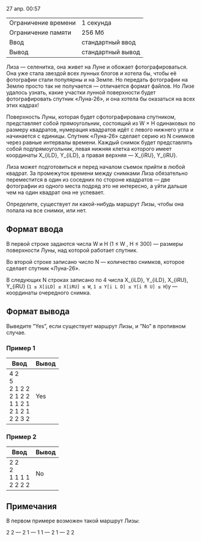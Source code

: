 27 апр. 00:57

|   |   |
|---|---|
|Ограничение времени|1 секунда|
|Ограничение памяти|256 Мб|
|Ввод|стандартный ввод|
|Вывод|стандартный вывод|

Лиза — селенитка, она живет на Луне и обожает фотографироваться. Она уже стала звездой всех лунных блогов и хотела бы, чтобы её фотографии стали популярны и на Земле. Но передать фотографии на Землю просто так не получается — отличается формат файлов. Но Лизе удалось узнать, какие участки лунной поверхности будет фотографировать спутник «Луна-26», и она хотела бы оказаться на всех этих кадрах!

Поверхность Луны, которая будет сфотографирована спутником, представляет собой прямоугольник, состоящий из W × H одинаковых по размеру квадратов, нумерация квадратов идёт с левого нижнего угла и начинается с единицы. Спутник «Луна-26» сделает серию из N снимков через равные интервалы времени. Каждый снимок будет представлять собой подпрямоугольник, левая нижняя клетка которого имеет координаты X_{iLD}, Y_{iLD}​, а правая верхняя — X_{iRU}, Y_{iRU}​.

Лиза может подготовиться и перед началом съемок прийти в любой квадрат. За промежуток времени между снимками Лиза обязательно переместится в один из соседних по стороне квадратов — две фотографии из одного места подряд это не интересно, а уйти дальше чем на один квадрат она не успевает.

Определите, существует ли какой-нибудь маршрут Лизы, чтобы она попала на все снимки, или нет.

## Формат ввода

В первой строке задаются числа W и H (1 ≤ W , H ≤ 300) — размеры поверхности Луны, над которой работает спутник.

Во второй строке записано число N — количество снимков, которое сделает спутник «Луна-26».

В следующих N строках записано по 4 числа X_{iLD}, Y_{iLD}, X_{iRU}, Y_{iRU}​ (`1 ≤ X[iLD] ≤ X[iRU] ≤ W`, `1 ≤ Y[i L D] ≤ Y[i R U] ≤ H`)y — координаты очередного снимка.

## Формат вывода

Выведите ”Yes”, если существует маршрут Лизы, и ”No” в противном случае.

### Пример 1

|Ввод|Вывод|
|---|---|
|4 2  <br>5  <br>2 1 2 2  <br>2 1 2 2  <br>1 1 2 1  <br>2 1 2 1  <br>2 2 3 2|Yes|

### Пример 2

|Ввод|Вывод|
|---|---|
|2 2  <br>2  <br>1 1 1 1  <br>2 2 2 2|No|

## Примечания

В первом примере возможен такой маршрут Лизы:

2 2 — 2 1 — 1 1 — 2 1 — 2 2